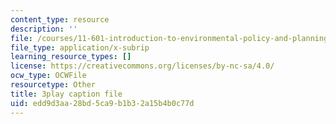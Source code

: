 ```yaml
---
content_type: resource
description: ''
file: /courses/11-601-introduction-to-environmental-policy-and-planning-fall-2016/edd9d3aa28bd5ca9b1b32a15b4b0c77d_lkq-QWxaxjw.vtt
file_type: application/x-subrip
learning_resource_types: []
license: https://creativecommons.org/licenses/by-nc-sa/4.0/
ocw_type: OCWFile
resourcetype: Other
title: 3play caption file
uid: edd9d3aa-28bd-5ca9-b1b3-2a15b4b0c77d
---
```

